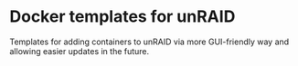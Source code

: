 # Docker templates for unRAID

Templates for adding containers to unRAID via more GUI-friendly way and allowing easier updates in the future.

